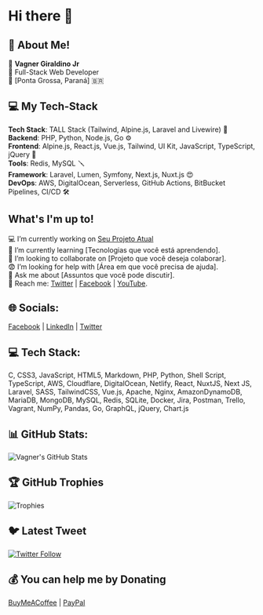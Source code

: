 # Hi there 👋

## 💫 About Me!
👨 **Vagner Giraldino Jr**  
🧢 Full-Stack Web Developer  
📍 [Ponta Grossa, Paraná] 🇧🇷  

## 💻 My Tech-Stack
**Tech Stack**: TALL Stack (Tailwind, Alpine.js, Laravel and Livewire) 🧰  
**Backend**: PHP, Python, Node.js, Go ⚙️  
**Frontend**: Alpine.js, React.js, Vue.js, Tailwind, UI Kit, JavaScript, TypeScript, jQuery 🎨  
**Tools**: Redis, MySQL 🪛  
**Framework**: Laravel, Lumen, Symfony, Next.js, Nuxt.js 😍  
**DevOps**: AWS, DigitalOcean, Serverless, GitHub Actions, BitBucket Pipelines, CI/CD 🛠️  

## What's I'm up to!
💻 I’m currently working on [Seu Projeto Atual](https://link-do-seu-projeto.com/)  
📖 I’m currently learning [Tecnologias que você está aprendendo].  
🙋 I’m looking to collaborate on [Projeto que você deseja colaborar].  
😨 I’m looking for help with [Área em que você precisa de ajuda].  
💸 Ask me about [Assuntos que você pode discutir].  
📮 Reach me: [Twitter](https://twitter.com/vgiraldino) | [Facebook](https://facebook.com/vgiraldino) | [YouTube](https://youtube.com/vgiraldino).  

## 🌐 Socials:
[Facebook](https://facebook.com/vgiraldino) | [LinkedIn](https://linkedin.com/in/vgiraldino) | [Twitter](https://twitter.com/vgiraldino)  

## 💻 Tech Stack:
C, CSS3, JavaScript, HTML5, Markdown, PHP, Python, Shell Script, TypeScript, AWS, Cloudflare, DigitalOcean, Netlify, React, NuxtJS, Next JS, Laravel, SASS, TailwindCSS, Vue.js, Apache, Nginx, AmazonDynamoDB, MariaDB, MongoDB, MySQL, Redis, SQLite, Docker, Jira, Postman, Trello, Vagrant, NumPy, Pandas, Go, GraphQL, jQuery, Chart.js  

## 📊 GitHub Stats:
![Vagner's GitHub Stats](https://github-readme-stats.vercel.app/api?username=VagnerGiraldinoJr&show_icons=true&theme=radical)

## 🏆 GitHub Trophies
![Trophies](https://github-profile-trophy.vercel.app/?username=VagnerGiraldinoJr&theme=radical)

## 🐦 Latest Tweet
[![Twitter Follow](https://img.shields.io/twitter/follow/vgiraldino?style=social)](https://twitter.com/vgiraldino)

## 💰 You can help me by Donating
[BuyMeACoffee](https://www.buymeacoffee.com/vgiraldino) | [PayPal](https://www.paypal.me/vgiraldino)
